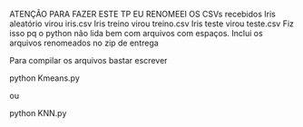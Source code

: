 ATENÇÃO
PARA FAZER ESTE TP EU RENOMEEI OS CSVs recebidos
Iris aleatório virou iris.csv
Iris treino virou treino.csv
Iris teste virou teste.csv
Fiz isso pq o python não lida bem com arquivos com espaços. Inclui os arquivos renomeados no zip de entrega

Para compilar os arquivos bastar escrever

python Kmeans.py

ou 

python KNN.py
